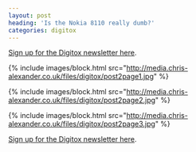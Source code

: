 ```yaml
---
layout: post
heading: 'Is the Nokia 8110 really dumb?'
categories: digitox
---
```


[Sign up for the Digitox newsletter here](https://tinyletter.com/digitox).

{% include images/block.html src="http://media.chris-alexander.co.uk/files/digitox/post2page1.jpg" %}

{% include images/block.html src="http://media.chris-alexander.co.uk/files/digitox/post2page2.jpg" %}

{% include images/block.html src="http://media.chris-alexander.co.uk/files/digitox/post2page3.jpg" %}

[Sign up for the Digitox newsletter here](https://tinyletter.com/digitox).